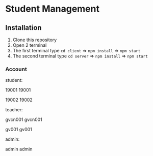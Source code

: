# Student Management

## Installation

1. Clone this repository
2. Open 2 terminal
3. The first terminal type `cd client` => `npm install` => `npm start`
4. The second terminal type `cd server` => `npm install` => `npm start`

### Account

student:

19001
19001

19002
19002

teacher:

gvcn001
gvcn001

gv001
gv001

admin:

admin
admin
